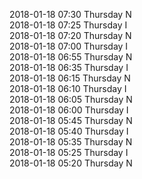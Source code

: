 2018-01-18 07:30 Thursday  N  
2018-01-18 07:25 Thursday  I  
2018-01-18 07:20 Thursday  N  
2018-01-18 07:00 Thursday  I  
2018-01-18 06:55 Thursday  N  
2018-01-18 06:35 Thursday  I  
2018-01-18 06:15 Thursday  N  
2018-01-18 06:10 Thursday  I  
2018-01-18 06:05 Thursday  N  
2018-01-18 06:00 Thursday  I  
2018-01-18 05:45 Thursday  N  
2018-01-18 05:40 Thursday  I  
2018-01-18 05:35 Thursday  N  
2018-01-18 05:25 Thursday  I  
2018-01-18 05:20 Thursday  N  
